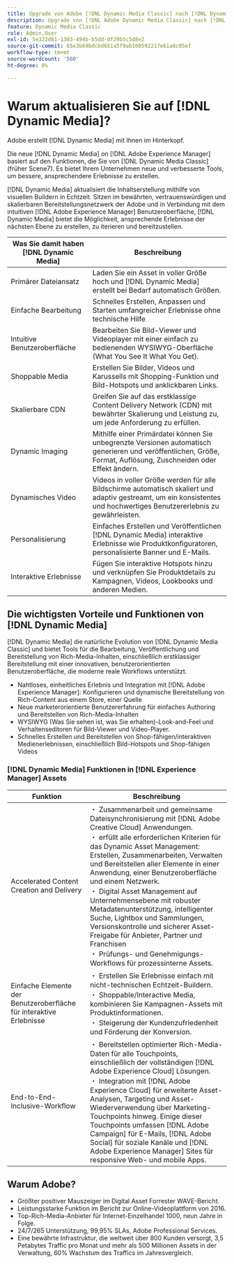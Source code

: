```yaml
---
title: Upgrade von Adobe [!DNL Dynamic Media Classic] nach [!DNL Dynamic Media] on [!DNL Experience Manager] Assets
description: Upgrade von [!DNL Adobe Dynamic Media Classic] nach [!DNL Dynamic Media] on [!DNL Adobe Experience Manager]. Erfahren Sie mehr über die wichtigsten Vorteile und Funktionen von [!DNL Dynamic Media]. Überprüfen Sie den Vergleich der Funktionsliste, die häufig gestellten Fragen zur Aktualisierung und die Checkliste zur Bereitschaft.
feature: Dynamic Media Classic
role: Admin,User
exl-id: 5e322d81-1303-494b-b5dd-df29b5c5d8e2
source-git-commit: 65e3b69bdcbd651a5f9ab100592217e61a8c05ef
workflow-type: tm+mt
source-wordcount: '560'
ht-degree: 0%

---
```


# Warum aktualisieren Sie auf [!DNL Dynamic Media]?

Adobe erstellt [!DNL Dynamic Media] mit Ihnen im Hinterkopf.

Die neue [!DNL Dynamic Media] on [!DNL Adobe Experience Manager] basiert auf den Funktionen, die Sie von [!DNL Dynamic Media Classic] (früher Scene7). Es bietet Ihrem Unternehmen neue und verbesserte Tools, um bessere, ansprechendere Erlebnisse zu erstellen.

[!DNL Dynamic Media] aktualisiert die Inhaltserstellung mithilfe von visuellen Buildern in Echtzeit. Sitzen im bewährten, vertrauenswürdigen und skalierbaren Bereitstellungsnetzwerk der Adobe und in Verbindung mit dem intuitiven [!DNL Adobe Experience Manager] Benutzeroberfläche, [!DNL Dynamic Media] bietet die Möglichkeit, ansprechende Erlebnisse der nächsten Ebene zu erstellen, zu iterieren und bereitzustellen.

| Was Sie damit haben [!DNL Dynamic Media] | Beschreibung |
| --- | --- |
| Primärer Dateiansatz | Laden Sie ein Asset in voller Größe hoch und [!DNL Dynamic Media] erstellt bei Bedarf automatisch Größen. |
| Einfache Bearbeitung | Schnelles Erstellen, Anpassen und Starten umfangreicher Erlebnisse ohne technische Hilfe |
| Intuitive Benutzeroberfläche | Bearbeiten Sie Bild-Viewer und Videoplayer mit einer einfach zu bedienenden WYSIWYG-Oberfläche (What You See It What You Get). |
| Shoppable Media | Erstellen Sie Bilder, Videos und Karussells mit Shopping-Funktion und Bild-Hotspots und anklickbaren Links. |
| Skalierbare CDN | Greifen Sie auf das erstklassige Content Delivery Network (CDN) mit bewährter Skalierung und Leistung zu, um jede Anforderung zu erfüllen. |
| Dynamic Imaging | Mithilfe einer Primärdatei können Sie unbegrenzte Versionen automatisch generieren und veröffentlichen, Größe, Format, Auflösung, Zuschneiden oder Effekt ändern. |
| Dynamisches Video | Videos in voller Größe werden für alle Bildschirme automatisch skaliert und adaptiv gestreamt, um ein konsistentes und hochwertiges Benutzererlebnis zu gewährleisten. |
| Personalisierung | Einfaches Erstellen und Veröffentlichen [!DNL Dynamic Media] interaktive Erlebnisse wie Produktkonfiguratoren, personalisierte Banner und E-Mails. |
| Interaktive Erlebnisse | Fügen Sie interaktive Hotspots hinzu und verknüpfen Sie Produktdetails zu Kampagnen, Videos, Lookbooks und anderen Medien. |

## Die wichtigsten Vorteile und Funktionen von [!DNL Dynamic Media]

[!DNL Dynamic Media] die natürliche Evolution von [!DNL Dynamic Media Classic] und bietet Tools für die Bearbeitung, Veröffentlichung und Bereitstellung von Rich-Media-Inhalten, einschließlich erstklassiger Bereitstellung mit einer innovativen, benutzerorientierten Benutzeroberfläche, die moderne reale Workflows unterstützt.

* Nahtloses, einheitliches Erlebnis und Integration mit [!DNL Adobe Experience Manager]: Konfigurieren und dynamische Bereitstellung von Rich-Content aus einem Store, einer Quelle
* Neue marketerorientierte Benutzererfahrung für einfaches Authoring und Bereitstellen von Rich-Media-Inhalten
* WYSIWYG (Was Sie sehen ist, was Sie erhalten)-Look-and-Feel und Verhaltenseditoren für Bild-Viewer und Video-Player.
* Schnelles Erstellen und Bereitstellen von Shop-fähigen/interaktiven Medienerlebnissen, einschließlich Bild-Hotspots und Shop-fähigen Videos

### [!DNL Dynamic Media] Funktionen in [!DNL Experience Manager] Assets

| Funktion | Beschreibung |
| --- | --- |
| Accelerated Content Creation and Delivery | ・ Zusammenarbeit und gemeinsame Dateisynchronisierung mit [!DNL Adobe Creative Cloud] Anwendungen.<br>・ erfüllt alle erforderlichen Kriterien für das Dynamic Asset Management: Erstellen, Zusammenarbeiten, Verwalten und Bereitstellen aller Elemente in einer Anwendung, einer Benutzeroberfläche und einem Netzwerk.<br>・ Digital Asset Management auf Unternehmensebene mit robuster Metadatenunterstützung, intelligenter Suche, Lightbox und Sammlungen, Versionskontrolle und sicherer Asset-Freigabe für Anbieter, Partner und Franchisen<br>・ Prüfungs- und Genehmigungs-Workflows für prozessinterne Assets. |
| Einfache Elemente der Benutzeroberfläche für interaktive Erlebnisse | ・ Erstellen Sie Erlebnisse einfach mit nicht-technischen Echtzeit-Buildern.<br>・ Shoppable/Interactive Media, kombinieren Sie Kampagnen-Assets mit Produktinformationen.<br>・ Steigerung der Kundenzufriedenheit und Förderung der Konversion. |
| End-to-End-Inclusive-Workflow | ・ Bereitstellen optimierter Rich-Media-Daten für alle Touchpoints, einschließlich der vollständigen [!DNL Adobe Experience Cloud] Lösungen.<br>・ Integration mit [!DNL Adobe Experience Cloud] für erweiterte Asset-Analysen, Targeting und Asset-Wiederverwendung über Marketing-Touchpoints hinweg. Einige dieser Touchpoints umfassen [!DNL Adobe Campaign] für E-Mails, [!DNL Adobe Social] für soziale Kanäle und [!DNL Adobe Experience Manager] Sites für responsive Web- und mobile Apps. |

## Warum Adobe?

* Größter positiver Mauszeiger im Digital Asset Forrester WAVE-Bericht.
* Leistungsstarke Funktion im Bericht zur Online-Videoplattform von 2016.
* Top-Rich-Media-Anbieter für Internet-Einzelhandel 1000, neun Jahre in Folge.
* 24/7/265 Unterstützung, 99,95% SLAs, Adobe Professional Services.
* Eine bewährte Infrastruktur, die weltweit über 800 Kunden versorgt, 3,5 Petabytes Traffic pro Monat und mehr als 500 Millionen Assets in der Verwaltung, 60% Wachstum des Traffics im Jahresvergleich.
